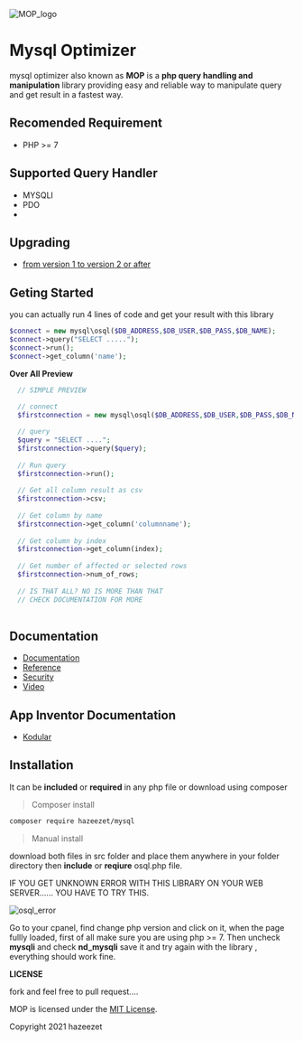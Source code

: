 
![MOP_logo](https://user-images.githubusercontent.com/52476329/137361314-296884d7-2b98-4069-b753-c20d15ac4c67.png)

# Mysql Optimizer
mysql optimizer also known as **MOP** is a **php query handling and manipulation** library providing easy and reliable way to manipulate query and get result in a fastest way.

## Recomended Requirement
- PHP >= 7

## Supported Query Handler
- MYSQLI
- PDO
- 
## Upgrading

* [from version 1 to version 2 or after](https://github.com/hazeezet/mysql/wiki/upgrade#V1-to-V2)


## Geting Started
  you can actually run 4 lines of code and get your result with this library
  ```php
 $connect = new mysql\osql($DB_ADDRESS,$DB_USER,$DB_PASS,$DB_NAME);
 $connect->query("SELECT .....");
 $connect->run();
 $connect->get_column('name');
  ```
  **Over All Preview**
  ```php
    // SIMPLE PREVIEW
    
    // connect
    $firstconnection = new mysql\osql($DB_ADDRESS,$DB_USER,$DB_PASS,$DB_NAME);

    // query
    $query = "SELECT ....";
    $firstconnection->query($query);
    
    // Run query
    $firstconnection->run();
    
    // Get all column result as csv
    $firstconnection->csv;
    
    // Get column by name
    $firstconnection->get_column('columnname');
    
    // Get column by index
    $firstconnection->get_column(index);
    
    // Get number of affected or selected rows
    $firstconnection->num_of_rows;
    
    // IS THAT ALL? NO IS MORE THAN THAT
    // CHECK DOCUMENTATION FOR MORE
    
  ```
## Documentation
 * [Documentation](https://github.com/hazeezet/mysql/wiki)
 * [Reference](https://github.com/hazeezet/mysql/wiki/reference)
 * [Security](https://github.com/hazeezet/mysql/wiki/security)
 * [Video](https://youtube.com/playlist?list=PLJPXjarj_PAq1zGQpT8gOYqedDLsrjq9C)
 
## App Inventor Documentation
  * [Kodular](https://community.kodular.io/t/mop-mysql-freedom-is-here-injection-stop-and-bind-parameter-available/143704?u=azeez_ibrahim)


## Installation
  It can be **included** or **required** in any php file or download using composer
  > Composer install
  ```bash
  composer require hazeezet/mysql
  ```
  > Manual install

  download both files in src folder and place them anywhere in your folder directory then **include** or **reqiure** osql.php file.
  
  IF YOU GET UNKNOWN ERROR WITH THIS LIBRARY ON YOUR WEB SERVER...... YOU HAVE TO TRY THIS.
  
  ![osql_error](https://user-images.githubusercontent.com/52476329/133803606-93310987-82cb-464f-8186-d4bab7c9667c.png)
  
  Go to your cpanel, find change php version and click on it, when the page fullly loaded, first of all make sure you are using php >= 7.
  Then uncheck **mysqli** and check **nd_mysqli** save it and try again with the library , everything should work fine.
  
   **LICENSE**
   
   fork and feel free to pull request....
   
   MOP is licensed under the [MIT License](http://opensource.org/licenses/MIT).

   Copyright 2021 hazeezet
